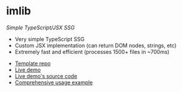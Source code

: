 # imlib

*Simple TypeScript/JSX SSG*

- Very simple TypeScript SSG
- Custom JSX implementation (can return DOM nodes, strings, etc)
- Extremely fast and efficient (processes 1500+ files in ~700ms)

* [Template repo](https://github.com/sdegutis/imlib-template)
* [Live demo](https://sdegutis.github.io/imlib-template/)
* [Live demo's source code](https://github.com/sdegutis/imlib-template/tree/main/site)
* [Comprehensive usage example](https://github.com/sdegutis/immaculatalibrary.com/tree/main/site)
